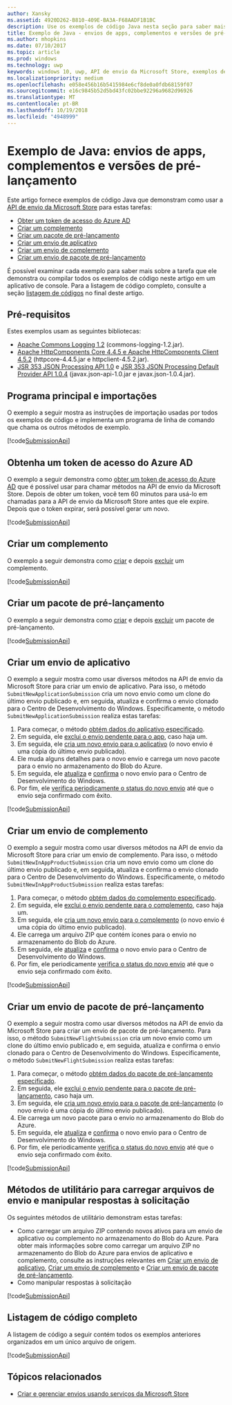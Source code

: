 ```yaml
---
author: Xansky
ms.assetid: 4920D262-B810-409E-BA3A-F68AADF1B1BC
description: Use os exemplos de código Java nesta seção para saber mais sobre como usar a API de envio da Microsoft Store.
title: Exemplo de Java - envios de apps, complementos e versões de pré-lançamento
ms.author: mhopkins
ms.date: 07/10/2017
ms.topic: article
ms.prod: windows
ms.technology: uwp
keywords: windows 10, uwp, API de envio da Microsoft Store, exemplos de código, java
ms.localizationpriority: medium
ms.openlocfilehash: e058e456b16b5415984e6cf8de0a0fdb68159f07
ms.sourcegitcommit: e16c9845b52d5bd43fc02bbe92296a9682d96926
ms.translationtype: MT
ms.contentlocale: pt-BR
ms.lasthandoff: 10/19/2018
ms.locfileid: "4948999"
---
```

# <a name="java-sample-submissions-for-apps-add-ons-and-flights"></a>Exemplo de Java: envios de apps, complementos e versões de pré-lançamento

Este artigo fornece exemplos de código Java que demonstram como usar a [API de envio da Microsoft Store](create-and-manage-submissions-using-windows-store-services.md) para estas tarefas:

* [Obter um token de acesso do Azure AD](#token)
* [Criar um complemento](#create-add-on)
* [Criar um pacote de pré-lançamento](#create-package-flight)
* [Criar um envio de aplicativo](#create-app-submission)
* [Criar um envio de complemento](#create-add-on-submission)
* [Criar um envio de pacote de pré-lançamento](#create-flight-submission)

É possível examinar cada exemplo para saber mais sobre a tarefa que ele demonstra ou compilar todos os exemplos de código neste artigo em um aplicativo de console. Para a listagem de código completo, consulte a seção [listagem de códigos](java-code-examples-for-the-windows-store-submission-api.md#code-listing) no final deste artigo.

## <a name="prerequisites"></a>Pré-requisitos

Estes exemplos usam as seguintes bibliotecas:

* [Apache Commons Logging 1.2](http://commons.apache.org/proper/commons-logging)  (commons-logging-1.2.jar).
* [Apache HttpComponents Core 4.4.5 e Apache HttpComponents Client 4.5.2](https://hc.apache.org/) (httpcore-4.4.5.jar e httpclient-4.5.2.jar).
* [JSR 353 JSON Processing API 1.0](https://mvnrepository.com/artifact/javax.json/javax.json-api/1.0) e [JSR 353 JSON Processing Default Provider API 1.0.4](https://mvnrepository.com/artifact/org.glassfish/javax.json/1.0.4) (javax.json-api-1.0.jar e javax.json-1.0.4.jar).

## <a name="main-program-and-imports"></a>Programa principal e importações

O exemplo a seguir mostra as instruções de importação usadas por todos os exemplos de código e implementa um programa de linha de comando que chama os outros métodos de exemplo.

[!code[SubmissionApi](./code/StoreServicesExamples_Submission/java/MainExample.java#L1-L64)]

<span id="token" />

## <a name="obtain-an-azure-ad-access-token"></a>Obtenha um token de acesso do Azure AD

O exemplo a seguir demonstra como [obter um token de acesso do Azure AD](create-and-manage-submissions-using-windows-store-services.md#obtain-an-azure-ad-access-token) que é possível usar para chamar métodos na API de envio da Microsoft Store. Depois de obter um token, você tem 60 minutos para usá-lo em chamadas para a API de envio da Microsoft Store antes que ele expire. Depois que o token expirar, será possível gerar um novo.

[!code[SubmissionApi](./code/StoreServicesExamples_Submission/java/CompleteExample.java#L65-L95)]

<span id="create-add-on" />

## <a name="create-an-add-on"></a>Criar um complemento

O exemplo a seguir demonstra como [criar](create-an-add-on.md) e depois [excluir](delete-an-add-on.md) um complemento.

[!code[SubmissionApi](./code/StoreServicesExamples_Submission/java/CompleteExample.java#L310-L345)]

<span id="create-package-flight" />

## <a name="create-a-package-flight"></a>Criar um pacote de pré-lançamento

O exemplo a seguir demonstra como [criar](create-a-flight.md) e depois [excluir](delete-a-flight.md) um pacote de pré-lançamento.

[!code[SubmissionApi](./code/StoreServicesExamples_Submission/java/CompleteExample.java#L185-L221)]

<span id="create-app-submission" />

## <a name="create-an-app-submission"></a>Criar um envio de aplicativo

O exemplo a seguir mostra como usar diversos métodos na API de envio da Microsoft Store para criar um envio de aplicativo. Para isso, o método ```SubmitNewApplicationSubmission``` cria um novo envio como um clone do último envio publicado e, em seguida, atualiza e confirma o envio clonado para o Centro de Desenvolvimento do Windows. Especificamente, o método ```SubmitNewApplicationSubmission``` realiza estas tarefas:

1. Para começar, o método [obtém dados do aplicativo especificado](get-an-app.md).
2. Em seguida, ele [exclui o envio pendente para o app](delete-an-app-submission.md), caso haja um.
3. Em seguida, ele [cria um novo envio para o aplicativo](create-an-app-submission.md) (o novo envio é uma cópia do último envio publicado).
4. Ele muda alguns detalhes para o novo envio e carrega um novo pacote para o envio no armazenamento do Blob do Azure.
5. Em seguida, ele [atualiza](update-an-app-submission.md) e [confirma](commit-an-app-submission.md) o novo envio para o Centro de Desenvolvimento do Windows.
6. Por fim, ele [verifica periodicamente o status do novo envio](get-status-for-an-app-submission.md) até que o envio seja confirmado com êxito.

[!code[SubmissionApi](./code/StoreServicesExamples_Submission/java/CompleteExample.java#L97-L183)]

<span id="create-add-on-submission" />

## <a name="create-an-add-on-submission"></a>Criar um envio de complemento

O exemplo a seguir mostra como usar diversos métodos na API de envio da Microsoft Store para criar um envio de complemento. Para isso, o método ```SubmitNewInAppProductSubmission``` cria um novo envio como um clone do último envio publicado e, em seguida, atualiza e confirma o envio clonado para o Centro de Desenvolvimento do Windows. Especificamente, o método ```SubmitNewInAppProductSubmission``` realiza estas tarefas:

1. Para começar, o método [obtém dados do complemento especificado](get-an-add-on.md).
2. Em seguida, ele [exclui o envio pendente para o complemento](delete-an-add-on-submission.md), caso haja um.
3. Em seguida, ele [cria um novo envio para o complemento](create-an-add-on-submission.md) (o novo envio é uma cópia do último envio publicado).
4. Ele carrega um arquivo ZIP que contém ícones para o envio no armazenamento do Blob do Azure.
5. Em seguida, ele [atualiza](update-an-add-on-submission.md) e [confirma](commit-an-add-on-submission.md) o novo envio para o Centro de Desenvolvimento do Windows.
6. Por fim, ele periodicamente [verifica o status do novo envio](get-status-for-an-add-on-submission.md) até que o envio seja confirmado com êxito.

[!code[SubmissionApi](./code/StoreServicesExamples_Submission/java/CompleteExample.java#L347-L431)]

<span id="create-flight-submission" />

## <a name="create-a-package-flight-submission"></a>Criar um envio de pacote de pré-lançamento

O exemplo a seguir mostra como usar diversos métodos na API de envio da Microsoft Store para criar um envio de pacote de pré-lançamento. Para isso, o método ```SubmitNewFlightSubmission``` cria um novo envio como um clone do último envio publicado e, em seguida, atualiza e confirma o envio clonado para o Centro de Desenvolvimento do Windows. Especificamente, o método ```SubmitNewFlightSubmission``` realiza estas tarefas:

1. Para começar, o método [obtém dados do pacote de pré-lançamento especificado](get-a-flight.md).
2. Em seguida, ele [exclui o envio pendente para o pacote de pré-lançamento](delete-a-flight-submission.md), caso haja um.
3. Em seguida, ele [cria um novo envio para o pacote de pré-lançamento](create-a-flight-submission.md) (o novo envio é uma cópia do último envio publicado).
4. Ele carrega um novo pacote para o envio no armazenamento do Blob do Azure.
5. Em seguida, ele [atualiza](update-a-flight-submission.md) e [confirma](commit-a-flight-submission.md) o novo envio para o Centro de Desenvolvimento do Windows.
6. Por fim, ele periodicamente [verifica o status do novo envio](get-status-for-a-flight-submission.md) até que o envio seja confirmado com êxito.

[!code[SubmissionApi](./code/StoreServicesExamples_Submission/java/CompleteExample.java#L223-L308)]

<span id="utilities" />

## <a name="utility-methods-to-upload-submission-files-and-handle-request-responses"></a>Métodos de utilitário para carregar arquivos de envio e manipular respostas à solicitação

Os seguintes métodos de utilitário demonstram estas tarefas:

* Como carregar um arquivo ZIP contendo novos ativos para um envio de aplicativo ou complemento no armazenamento do Blob do Azure. Para obter mais informações sobre como carregar um arquivo ZIP no armazenamento do Blob do Azure para envios de aplicativo e complemento, consulte as instruções relevantes em [Criar um envio de aplicativo](manage-app-submissions.md#create-an-app-submission), [Criar um envio de complemento](manage-add-on-submissions.md#create-an-add-on-submission) e [Criar um envio de pacote de pré-lançamento](manage-flight-submissions.md#create-a-package-flight-submission).
* Como manipular respostas à solicitação

[!code[SubmissionApi](./code/StoreServicesExamples_Submission/java/CompleteExample.java#L433-L490)]

<span id="code-listing" />

## <a name="complete-code-listing"></a>Listagem de código completo

A listagem de código a seguir contém todos os exemplos anteriores organizados em um único arquivo de origem.

[!code[SubmissionApi](./code/StoreServicesExamples_Submission/java/CompleteExample.java#L1-L491)]

## <a name="related-topics"></a>Tópicos relacionados

* [Criar e gerenciar envios usando serviços da Microsoft Store](create-and-manage-submissions-using-windows-store-services.md)
